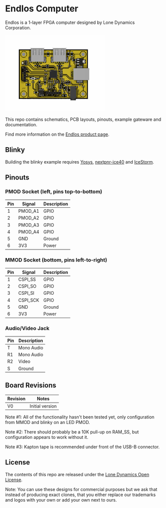 # Endlos Computer

Endlos is a 1-layer FPGA computer designed by Lone Dynamics Corporation.

![Endlos Computer](https://github.com/machdyne/endlos/blob/5ab7c421435a9b4e87dfb7068ffc22f6d31f5fcc/endlos.png)

This repo contains schematics, PCB layouts, pinouts, example gateware and documentation.

Find more information on the [Endlos product page](https://machdyne.com/product/endlos-computer/).

## Blinky 

Building the blinky example requires [Yosys](https://github.com/YosysHQ/yosys), [nextpnr-ice40](https://github.com/YosysHQ/nextpnr) and [IceStorm](https://github.com/YosysHQ/icestorm).

## Pinouts

### PMOD Socket (left, pins top-to-bottom)

| Pin | Signal | Description |
| ----| ------ | ----------- |
| 1 | PMOD\_A1 | GPIO |
| 2 | PMOD\_A2 | GPIO |
| 3 | PMOD\_A3 | GPIO |
| 4 | PMOD\_A4 | GPIO |
| 5 | GND | Ground |
| 6 | 3V3 | Power |

### MMOD Socket (bottom, pins left-to-right)

| Pin | Signal | Description |
| --- | ------ | ----------- |
| 1 | CSPI\_SS | GPIO |
| 2 | CSPI\_SO | GPIO |
| 3 | CSPI\_SI | GPIO |
| 4 | CSPI\_SCK | GPIO |
| 5 | GND | Ground |
| 6 | 3V3 | Power |

### Audio/Video Jack

| Pin | Description |
| --- | ----------- |
| T | Mono Audio |
| R1 | Mono Audio |
| R2 | Video |
| S | Ground |

## Board Revisions

| Revision | Notes |
| -------- | ----- |
| V0 | Initial version |

Note #1: All of the functionality hasn't been tested yet, only configuration from MMOD and blinky on an LED PMOD.

Note #2: There should probably be a 10K pull-up on RAM\_SS, but configuration appears to work without it.

Note #3: Kapton tape is recommended under front of the USB-B connector.

## License

The contents of this repo are released under the [Lone Dynamics Open License](LICENSE.md).

Note: You can use these designs for commercial purposes but we ask that instead of producing exact clones, that you either replace our trademarks and logos with your own or add your own next to ours.
